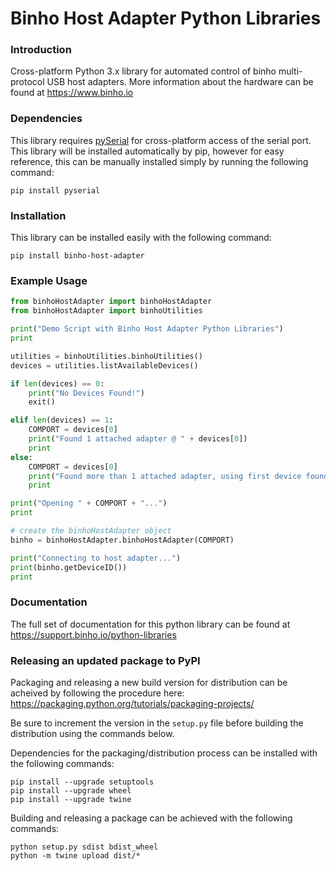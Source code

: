 # Binho Host Adapter Python Libraries

### Introduction

Cross-platform Python 3.x library for automated control of binho multi-protocol USB host adapters. More information about the hardware can be found at https://www.binho.io

### Dependencies

This library requires [pySerial](https://github.com/pyserial/pyserial) for cross-platform access of the serial port. This library will be installed automatically by pip, however for easy reference, this can be manually installed simply by running the following command:
```
pip install pyserial
```

### Installation

This library can be installed easily with the following command:
```
pip install binho-host-adapter
```

### Example Usage

```python
from binhoHostAdapter import binhoHostAdapter
from binhoHostAdapter import binhoUtilities

print("Demo Script with Binho Host Adapter Python Libraries")
print

utilities = binhoUtilities.binhoUtilities()
devices = utilities.listAvailableDevices()

if len(devices) == 0:
	print("No Devices Found!")
	exit()

elif len(devices) == 1:
	COMPORT = devices[0]
	print("Found 1 attached adapter @ " + devices[0])
	print
else:
	COMPORT = devices[0]
	print("Found more than 1 attached adapter, using first device found on " + COMPORT)
	print

print("Opening " + COMPORT + "...")
print

# create the binhoHostAdapter object
binho = binhoHostAdapter.binhoHostAdapter(COMPORT)

print("Connecting to host adapter...")
print(binho.getDeviceID())
print
```
### Documentation

The full set of documentation for this python library can be found at https://support.binho.io/python-libraries

### Releasing an updated package to PyPI

Packaging and releasing a new build version for distribution can be acheived by following the procedure here:
https://packaging.python.org/tutorials/packaging-projects/

Be sure to increment the version in the `setup.py` file before building the distribution using the commands below.

Dependencies for the packaging/distribution process can be installed with the following commands:

```
pip install --upgrade setuptools
pip install --upgrade wheel
pip install --upgrade twine
```

Building and releasing a package can be achieved with the following commands:
```
python setup.py sdist bdist_wheel
python -m twine upload dist/*
```